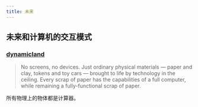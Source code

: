 ```yaml
---
title: 未来
---
```

## 未来和计算机的交互模式
### [dynamicland](https://dynamicland.org/)
> No screens, no devices. Just ordinary physical materials —
paper and clay, tokens and toy cars — brought to life by
technology in the ceiling.
> Every scrap of paper has the capabilities of a full computer,
while remaining a fully-functional scrap of paper.

所有物理上的物体都是计算器。

